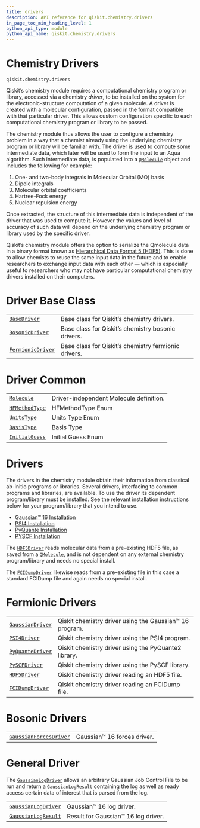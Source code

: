 ```yaml
---
title: drivers
description: API reference for qiskit.chemistry.drivers
in_page_toc_min_heading_level: 1
python_api_type: module
python_api_name: qiskit.chemistry.drivers
---
```


<span id="module-qiskit.chemistry.drivers" />

<span id="qiskit-chemistry-drivers" />

<span id="chemistry-drivers-qiskit-chemistry-drivers" />

# Chemistry Drivers

<span id="module-qiskit.chemistry.drivers" />

`qiskit.chemistry.drivers`

Qiskit’s chemistry module requires a computational chemistry program or library, accessed via a chemistry *driver*, to be installed on the system for the electronic-structure computation of a given molecule. A driver is created with a molecular configuration, passed in the format compatible with that particular driver. This allows custom configuration specific to each computational chemistry program or library to be passed.

The chemistry module thus allows the user to configure a chemistry problem in a way that a chemist already using the underlying chemistry program or library will be familiar with. The driver is used to compute some intermediate data, which later will be used to form the input to an Aqua algorithm. Such intermediate data, is populated into a [`QMolecule`](qiskit.chemistry.QMolecule#qiskit.chemistry.QMolecule "qiskit.chemistry.QMolecule") object and includes the following for example:

1.  One- and two-body integrals in Molecular Orbital (MO) basis
2.  Dipole integrals
3.  Molecular orbital coefficients
4.  Hartree-Fock energy
5.  Nuclear repulsion energy

Once extracted, the structure of this intermediate data is independent of the driver that was used to compute it. However the values and level of accuracy of such data will depend on the underlying chemistry program or library used by the specific driver.

Qiskit’s chemistry module offers the option to serialize the Qmolecule data in a binary format known as [Hierarchical Data Format 5 (HDF5)](https://support.hdfgroup.org/HDF5/). This is done to allow chemists to reuse the same input data in the future and to enable researchers to exchange input data with each other — which is especially useful to researchers who may not have particular computational chemistry drivers installed on their computers.

# Driver Base Class

|                                                                                                                                                   |                                                      |
| ------------------------------------------------------------------------------------------------------------------------------------------------- | ---------------------------------------------------- |
| [`BaseDriver`](qiskit.chemistry.drivers.BaseDriver#qiskit.chemistry.drivers.BaseDriver "qiskit.chemistry.drivers.BaseDriver")                     | Base class for Qiskit’s chemistry drivers.           |
| [`BosonicDriver`](qiskit.chemistry.drivers.BosonicDriver#qiskit.chemistry.drivers.BosonicDriver "qiskit.chemistry.drivers.BosonicDriver")         | Base class for Qiskit’s chemistry bosonic drivers.   |
| [`FermionicDriver`](qiskit.chemistry.drivers.FermionicDriver#qiskit.chemistry.drivers.FermionicDriver "qiskit.chemistry.drivers.FermionicDriver") | Base class for Qiskit’s chemistry fermionic drivers. |

# Driver Common

|                                                                                                                                       |                                         |
| ------------------------------------------------------------------------------------------------------------------------------------- | --------------------------------------- |
| [`Molecule`](qiskit.chemistry.drivers.Molecule#qiskit.chemistry.drivers.Molecule "qiskit.chemistry.drivers.Molecule")                 | Driver-independent Molecule definition. |
| [`HFMethodType`](qiskit.chemistry.drivers.HFMethodType#qiskit.chemistry.drivers.HFMethodType "qiskit.chemistry.drivers.HFMethodType") | HFMethodType Enum                       |
| [`UnitsType`](qiskit.chemistry.drivers.UnitsType#qiskit.chemistry.drivers.UnitsType "qiskit.chemistry.drivers.UnitsType")             | Units Type Enum                         |
| [`BasisType`](qiskit.chemistry.drivers.BasisType#qiskit.chemistry.drivers.BasisType "qiskit.chemistry.drivers.BasisType")             | Basis Type                              |
| [`InitialGuess`](qiskit.chemistry.drivers.InitialGuess#qiskit.chemistry.drivers.InitialGuess "qiskit.chemistry.drivers.InitialGuess") | Initial Guess Enum                      |

# Drivers

The drivers in the chemistry module obtain their information from classical ab-initio programs or libraries. Several drivers, interfacing to common programs and libraries, are available. To use the driver its dependent program/library must be installed. See the relevant installation instructions below for your program/library that you intend to use.

*   [Gaussian™ 16 Installation](qiskit.chemistry.drivers.gaussiand)
*   [PSI4 Installation](qiskit.chemistry.drivers.psi4d)
*   [PyQuante Installation](qiskit.chemistry.drivers.pyquanted)
*   [PYSCF Installation](qiskit.chemistry.drivers.pyscfd)

The [`HDF5Driver`](qiskit.chemistry.drivers.HDF5Driver#qiskit.chemistry.drivers.HDF5Driver "qiskit.chemistry.drivers.HDF5Driver") reads molecular data from a pre-existing HDF5 file, as saved from a [`QMolecule`](qiskit.chemistry.QMolecule#qiskit.chemistry.QMolecule "qiskit.chemistry.QMolecule"), and is not dependent on any external chemistry program/library and needs no special install.

The [`FCIDumpDriver`](qiskit.chemistry.drivers.FCIDumpDriver#qiskit.chemistry.drivers.FCIDumpDriver "qiskit.chemistry.drivers.FCIDumpDriver") likewise reads from a pre-existing file in this case a standard FCIDump file and again needs no special install.

# Fermionic Drivers

|                                                                                                                                               |                                                         |
| --------------------------------------------------------------------------------------------------------------------------------------------- | ------------------------------------------------------- |
| [`GaussianDriver`](qiskit.chemistry.drivers.GaussianDriver#qiskit.chemistry.drivers.GaussianDriver "qiskit.chemistry.drivers.GaussianDriver") | Qiskit chemistry driver using the Gaussian™ 16 program. |
| [`PSI4Driver`](qiskit.chemistry.drivers.PSI4Driver#qiskit.chemistry.drivers.PSI4Driver "qiskit.chemistry.drivers.PSI4Driver")                 | Qiskit chemistry driver using the PSI4 program.         |
| [`PyQuanteDriver`](qiskit.chemistry.drivers.PyQuanteDriver#qiskit.chemistry.drivers.PyQuanteDriver "qiskit.chemistry.drivers.PyQuanteDriver") | Qiskit chemistry driver using the PyQuante2 library.    |
| [`PySCFDriver`](qiskit.chemistry.drivers.PySCFDriver#qiskit.chemistry.drivers.PySCFDriver "qiskit.chemistry.drivers.PySCFDriver")             | Qiskit chemistry driver using the PySCF library.        |
| [`HDF5Driver`](qiskit.chemistry.drivers.HDF5Driver#qiskit.chemistry.drivers.HDF5Driver "qiskit.chemistry.drivers.HDF5Driver")                 | Qiskit chemistry driver reading an HDF5 file.           |
| [`FCIDumpDriver`](qiskit.chemistry.drivers.FCIDumpDriver#qiskit.chemistry.drivers.FCIDumpDriver "qiskit.chemistry.drivers.FCIDumpDriver")     | Qiskit chemistry driver reading an FCIDump file.        |

# Bosonic Drivers

|                                                                                                                                                                       |                             |
| --------------------------------------------------------------------------------------------------------------------------------------------------------------------- | --------------------------- |
| [`GaussianForcesDriver`](qiskit.chemistry.drivers.GaussianForcesDriver#qiskit.chemistry.drivers.GaussianForcesDriver "qiskit.chemistry.drivers.GaussianForcesDriver") | Gaussian™ 16 forces driver. |

# General Driver

The [`GaussianLogDriver`](qiskit.chemistry.drivers.GaussianLogDriver#qiskit.chemistry.drivers.GaussianLogDriver "qiskit.chemistry.drivers.GaussianLogDriver") allows an arbitrary Gaussian Job Control File to be run and return a [`GaussianLogResult`](qiskit.chemistry.drivers.GaussianLogResult#qiskit.chemistry.drivers.GaussianLogResult "qiskit.chemistry.drivers.GaussianLogResult") containing the log as well as ready access certain data of interest that is parsed from the log.

|                                                                                                                                                           |                                     |
| --------------------------------------------------------------------------------------------------------------------------------------------------------- | ----------------------------------- |
| [`GaussianLogDriver`](qiskit.chemistry.drivers.GaussianLogDriver#qiskit.chemistry.drivers.GaussianLogDriver "qiskit.chemistry.drivers.GaussianLogDriver") | Gaussian™ 16 log driver.            |
| [`GaussianLogResult`](qiskit.chemistry.drivers.GaussianLogResult#qiskit.chemistry.drivers.GaussianLogResult "qiskit.chemistry.drivers.GaussianLogResult") | Result for Gaussian™ 16 log driver. |

